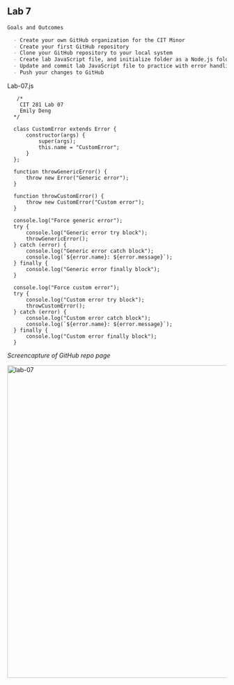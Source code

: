 ## Lab 7

``` markdown
Goals and Outcomes

  - Create your own GitHub organization for the CIT Minor
  - Create your first GitHub repository
  - Clone your GitHub repository to your local system
  - Create lab JavaScript file, and initialize folder as a Node.js folder
  - Update and commit lab JavaScript file to practice with error handling
  - Push your changes to GitHub

```

Lab-07.js

```rouge
   /*
    CIT 281 Lab 07
    Emily Deng
  */

  class CustomError extends Error {
      constructor(args) {
          super(args);
          this.name = "CustomError";
      }
  };

  function throwGenericError() {
      throw new Error("Generic error");
  }

  function throwCustomError() {
      throw new CustomError("Custom error");
  }

  console.log("Force generic error");
  try {
      console.log("Generic error try block");
      throwGenericError();
  } catch (error) {
      console.log("Generic error catch block");
      console.log(`${error.name}: ${error.message}`);
  } finally {
      console.log("Generic error finally block");
  }

  console.log("Force custom error");
  try {
      console.log("Custom error try block");
      throwCustomError();
  } catch (error) {
      console.log("Custom error catch block");
      console.log(`${error.name}: ${error.message}`);
  } finally {
      console.log("Custom error finally block");
  }

 ```
 
 *Screencapture of GitHub repo page*

<img width="718" alt="lab-07" src="https://user-images.githubusercontent.com/84113983/120716184-86b51280-c47a-11eb-9c9e-1a9f9dc36465.png">


